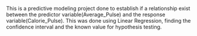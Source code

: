 This is a predictive modeling project done to establish if a relationship exist 
between the predictor variable(Average_Pulse) and the response variable(Calorie_Pulse). 
This was done using Linear Regression, finding the confidence interval and the known value for hypothesis testing.
